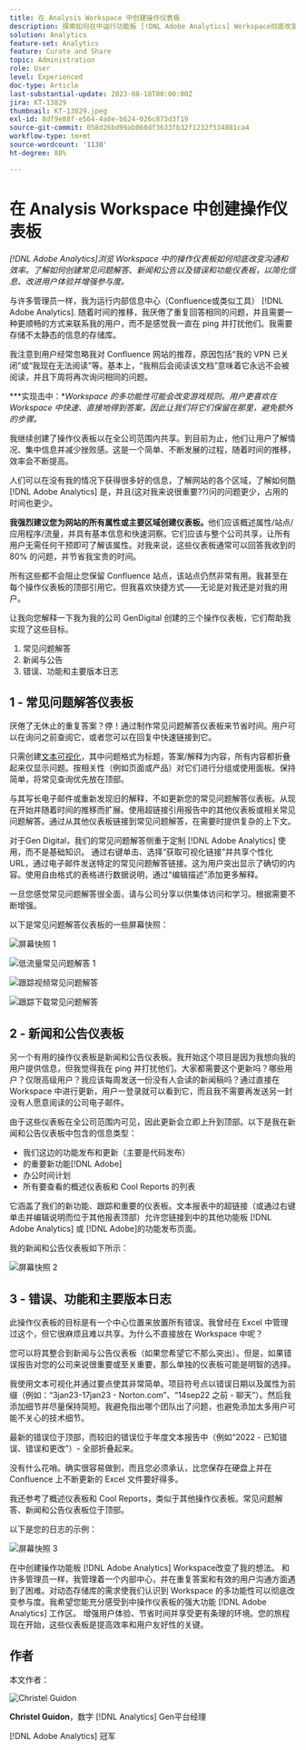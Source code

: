 ```yaml
---
title: 在 Analysis Workspace 中创建操作仪表板
description: 探索如何在中运行功能板 [!DNL Adobe Analytics] Workspace彻底改变了沟通和效率。
solution: Analytics
feature-set: Analytics
feature: Curate and Share
topic: Administration
role: User
level: Experienced
doc-type: Article
last-substantial-update: 2023-08-18T00:00:00Z
jira: KT-13829
thumbnail: KT-13829.jpeg
exl-id: 8df9e88f-e564-4a8e-b624-026c873d3f19
source-git-commit: 058d26bd99ab060df3633fb32f1232f534881ca4
workflow-type: tm+mt
source-wordcount: '1130'
ht-degree: 88%

---
```


# 在 Analysis Workspace 中创建操作仪表板

_[!DNL Adobe Analytics]浏览 Workspace 中的操作仪表板如何彻底改变沟通和效率。了解如何创建常见问题解答、新闻和公告以及错误和功能仪表板，以简化信息、改进用户体验并增强参与度。_


与许多管理员一样，我为运行内部信息中心（Confluence或类似工具） [!DNL Adobe Analytics]. 随着时间的推移，我厌倦了重复回答相同的问题，并且需要一种更顺畅的方式来联系我的用户，而不是感觉我一直在 ping 并打扰他们。我需要存储不太静态的信息的存储库。

我注意到用户经常忽略我对 Confluence 网站的推荐，原因包括“我的 VPN 已关闭”或“我现在无法阅读”等。基本上，“我稍后会阅读该文档”意味着它永远不会被阅读，并且下周将再次询问相同的问题。

***实现击中：**Workspace 的多功能性可能会改变游戏规则。用户更喜欢在 Workspace 中快速、直接地得到答案，因此让我们将它们保留在那里，避免额外的步骤。*

我继续创建了操作仪表板以在全公司范围内共享。到目前为止，他们让用户了解情况、集中信息并减少挫败感。这是一个简单、不断发展的过程，随着时间的推移，效率会不断提高。

人们可以在没有我的情况下获得很多好的信息，了解网站的各个区域，了解如何酷 [!DNL Adobe Analytics] 是，并且(这对我来说很重要??)问的问题更少，占用的时间也更少。

**我强烈建议您为网站的所有属性或主要区域创建仪表板。**&#x200B;他们应该概述属性/站点/应用程序/流量，并具有基本信息和快速洞察。它们应该与整个公司共享，让所有用户无需任何干预即可了解该属性。对我来说，这些仪表板通常可以回答我收到的 80% 的问题，并节省我宝贵的时间。

所有这些都不会阻止您保留 Confluence 站点，该站点仍然非常有用。我甚至在每个操作仪表板的顶部引用它。但我喜欢快捷方式——无论是对我还是对我的用户。

让我向您解释一下我为我的公司 GenDigital 创建的三个操作仪表板，它们帮助我实现了这些目标。

1. 常见问题解答
1. 新闻与公告
1. 错误、功能和主要版本日志


## 1 - 常见问题解答仪表板

厌倦了无休止的重复答案？停！通过制作常见问题解答仪表板来节省时间。用户可以在询问之前查阅它，或者您可以在回复中快速链接到它。

只需创建[文本可视化](https://experienceleague.adobe.com/docs/analytics/analyze/analysis-workspace/visualizations/text.html)，其中问题格式为标题，答案/解释为内容，所有内容都折叠起来仅显示问题。按相关性（例如页面或产品）对它们进行分组或使用面板。保持简单，将常见查询优先放在顶部。

与其写长电子邮件或重新发现旧的解释，不如更新您的常见问题解答仪表板。从现在开始并随着时间的推移而扩展。使用超链接引用报告中的其他仪表板或相关常见问题解答。通过从其他仪表板链接到常见问题解答，在需要时提供复杂的上下文。

对于Gen Digital，我们的常见问题解答侧重于定制 [!DNL Adobe Analytics] 使用，而不是基础知识。 通过右键单击、选择“获取可视化链接”并共享个性化 URL，通过电子邮件发送特定的常见问题解答链接。这为用户突出显示了确切的内容。使用自由格式的表格进行数据说明，通过“编辑描述”添加更多解释。

一旦您感觉常见问题解答很全面，请与公司分享以供集体访问和学习。根据需要不断增强。

以下是常见问题解答仪表板的一些屏幕快照：

![屏幕快照 1](assets/screenshot-1_v2.png)

![低流量常见问题解答 1](assets/low-traffic-faq.png)

![跟踪视频常见问题解答](assets/track-video-faq.png)

![跟踪下载常见问题解答](assets/track-downloads-faq.png)

## 2 - 新闻和公告仪表板

另一个有用的操作仪表板是新闻和公告仪表板。我开始这个项目是因为我想向我的用户提供信息，但我觉得我在 ping 并打扰他们。大家都需要这个更新吗？哪些用户？仅限高级用户？我应该每周发送一份没有人会读的新闻稿吗？通过直接在 Workspace 中进行更新，用户一登录就可以看到它，而且我不需要再发送另一封没有人愿意阅读的公司电子邮件。

由于这些仪表板在全公司范围内可见，因此更新会立即上升到顶部。以下是我在新闻和公告仪表板中包含的信息类型：

- 我们这边的功能发布和更新（主要是代码发布）
-  的重要新功能[!DNL Adobe]
- 办公时间计划
- 所有要查看的概述仪表板和 Cool Reports 的列表

它涵盖了我们的新功能、跟踪和重要的仪表板。文本报表中的超链接（或通过右键单击并编辑说明而位于其他报表顶部）允许您链接到中的其他功能板 [!DNL Adobe Analytics] 或 [!DNL Adobe]的功能发布页面。

我的新闻和公告仪表板如下所示：

![屏幕快照 2](assets/screenshot-2.png)

## 3 - 错误、功能和主要版本日志

此操作仪表板的目标是有一个中心位置来放置所有错误。我曾经在 Excel 中管理过这个，但它很麻烦且难以共享。为什么不直接放在 Workspace 中呢？

您可以将其整合到新闻与公告仪表板（如果您希望它不那么突出）。但是，如果错误报告对您的公司来说很重要或至关重要，那么单独的仪表板可能是明智的选择。

我使用文本可视化并通过要点使其非常简单。项目符号点以错误日期以及属性为前缀（例如：“3jan23-17jan23 - Norton.com”、“14sep22 之前 - 聊天”）。然后我添加细节并尽量保持简短。我避免指出哪个团队出了问题，也避免添加太多用户可能不关心的技术细节。

最新的错误位于顶部，而较旧的错误位于年度文本报告中（例如“2022 - 已知错误、错误和更改”）- 全部折叠起来。

没有什么花哨。确实很容易做到，而且您必须承认，比您保存在硬盘上并在 Confluence 上不断更新的 Excel 文件要好得多。

我还参考了概述仪表板和 Cool Reports，类似于其他操作仪表板。常见问题解答、新闻和公告仪表板位于顶部。

以下是您的日志的示例：

![屏幕快照 3](assets/screenshot-3.png)

在中创建操作功能板 [!DNL Adobe Analytics] Workspace改变了我的想法。 和许多管理员一样，我管理着一个内部中心，并在重复答案和有效的用户沟通方面遇到了困难。对动态存储库的需求使我们认识到 Workspace 的多功能性可以彻底改变参与度。我希望您能充分感受到中操作仪表板的强大功能 [!DNL Adobe Analytics] 工作区。 增强用户体验、节省时间并享受更有条理的环境。您的旅程现在开始，这些仪表板是提高效率和用户友好性的关键。

## 作者

本文作者：

![Christel Guidon](assets/Christel-Headshot-150.png)

**Christel Guidon**，数字 [!DNL Analytics] Gen平台经理

[!DNL Adobe Analytics] 冠军
